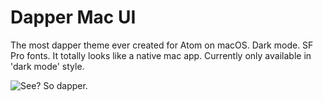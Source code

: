 # Dapper Mac UI

The most dapper theme ever created for Atom on macOS. Dark mode. SF Pro fonts. It totally looks like a native mac app. Currently only available in 'dark mode' style.

![See? So dapper.](https://github.com/kaechle/dapper-mac-ui/blob/master/screenie.png)
